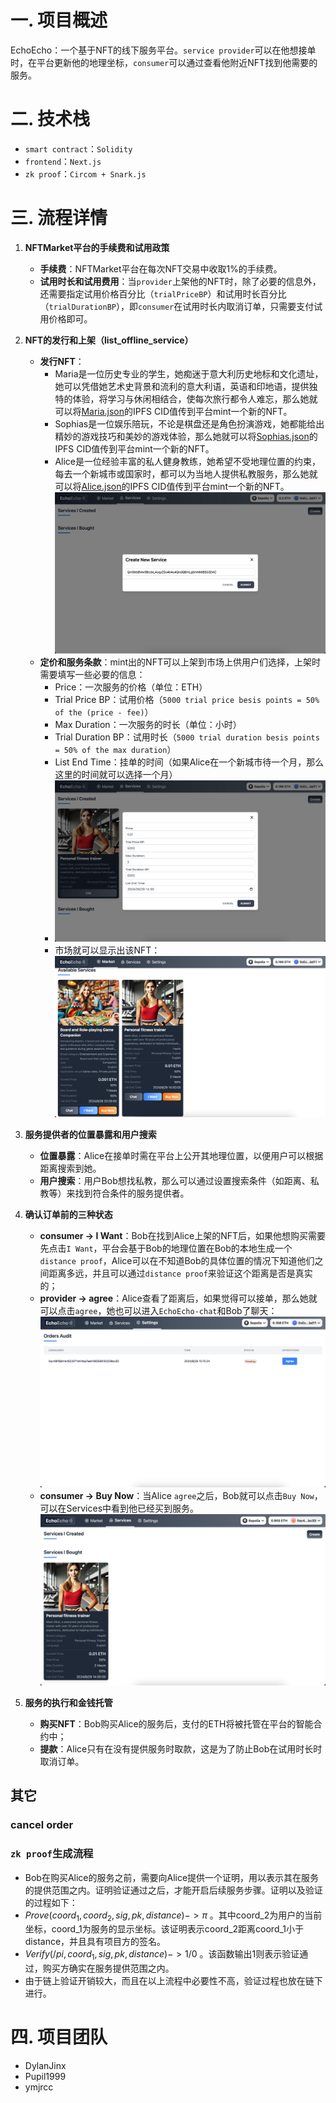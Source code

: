 # 一. 项目概述
EchoEcho：一个基于NFT的线下服务平台。`service provider`可以在他想接单时，在平台更新他的地理坐标，`consumer`可以通过查看他附近NFT找到他需要的服务。

# 二. 技术栈
- `smart contract`：`Solidity`
- `frontend`：`Next.js`
- `zk proof`：`Circom + Snark.js`

# 三. 流程详情
1. **NFTMarket平台的手续费和试用政策**
    - **手续费**：NFTMarket平台在每次NFT交易中收取1%的手续费。
    - **试用时长和试用费用**：当`provider`上架他的NFT时，除了必要的信息外，还需要指定试用价格百分比（`trialPriceBP`）和试用时长百分比（`trialDurationBP`），即`consumer`在试用时长内取消订单，只需要支付试用价格即可。

2. **NFT的发行和上架（list_offline_service）**
    - **发行NFT**：
        - Maria是一位历史专业的学生，她痴迷于意大利历史地标和文化遗址，她可以凭借她艺术史背景和流利的意大利语，英语和印地语，提供独特的体验，将学习与休闲相结合，使每次旅行都令人难忘，那么她就可以将[Maria.json](https://github.com/TheEchoEcho/EchoEcho_contract/blob/main/IPFS_files/jsons/Maria_cultural_tour_guide.json)的IPFS CID值传到平台mint一个新的NFT。
        - Sophias是一位娱乐陪玩，不论是棋盘还是角色扮演游戏，她都能给出精妙的游戏技巧和美妙的游戏体验，那么她就可以将[Sophias.json](https://github.com/TheEchoEcho/EchoEcho_contract/blob/main/IPFS_files/jsons/Sophia_board&role-playing_game_companion.json)的IPFS CID值传到平台mint一个新的NFT。
        - Alice是一位经验丰富的私人健身教练，她希望不受地理位置的约束，每去一个新城市或国家时，都可以为当地人提供私教服务，那么她就可以将[Alice.json](https://github.com/TheEchoEcho/EchoEcho_contract/blob/main/IPFS_files/jsons/Alice_personal_fitness_trainer.json)的IPFS CID值传到平台mint一个新的NFT。![alice_mint_nft1](./imgs/alice_mint_nft1.png)
    - **定价和服务条款**：mint出的NFT可以上架到市场上供用户们选择，上架时需要填写一些必要的信息：
        - Price：一次服务的价格（单位：ETH）
        - Trial Price BP：试用价格（`5000 trial price besis points = 50% of the (price - fee)`）
        - Max Duration：一次服务的时长（单位：小时）
        - Trial Duration BP：试用时长（`5000 trial duration besis points = 50% of the max duration`）
        - List End Time：挂单的时间（如果Alice在一个新城市待一个月，那么这里的时间就可以选择一个月）
        - ![alice_list_service](./imgs/alice_list_service.png)
        - 市场就可以显示出该NFT：![market_list](./imgs/market_list.png)

3. **服务提供者的位置暴露和用户搜索**
    - **位置暴露**：Alice在接单时需在平台上公开其地理位置，以便用户可以根据距离搜索到她。
    - **用户搜索**：用户Bob想找私教，那么可以通过设置搜索条件（如距离、私教等）来找到符合条件的服务提供者。

4. **确认订单前的三种状态**
    - **consumer -> I Want**：Bob在找到Alice上架的NFT后，如果他想购买需要先点击`I Want`，平台会基于Bob的地理位置在Bob的本地生成一个`distance proof`，Alice可以在不知道Bob的具体位置的情况下知道他们之间距离多远，并且可以通过`distance proof`来验证这个距离是否是真实的；
    - **provider -> agree**：Alice查看了距离后，如果觉得可以接单，那么她就可以点击`agree`，她也可以进入`EchoEcho-chat`和Bob了聊天：![alice_agree](./imgs/alice_agree.png)
    - **consumer -> Buy Now**：当Alice `agree`之后，Bob就可以点击`Buy Now`，可以在Services中看到他已经买到服务。![bob_buy](./imgs/bob_buy.png)

5. **服务的执行和金钱托管**
    - **购买NFT**：Bob购买Alice的服务后，支付的ETH将被托管在平台的智能合约中；
    - **提款**：Alice只有在没有提供服务时取款，这是为了防止Bob在试用时长时取消订单。

## 其它
### cancel order

### `zk proof`生成流程
- Bob在购买Alice的服务之前，需要向Alice提供一个证明，用以表示其在服务的提供范围之内。证明验证通过之后，才能开启后续服务步骤。证明以及验证的过程如下：
- $Prove(coord_1, coord_2, sig, pk, distance) -> \pi$ 。其中coord_2为用户的当前坐标，coord_1为服务的显示坐标。该证明表示coord_2距离coord_1小于distance，并且具有项目方的签名。
- $Verify(/pi, coord_1, sig, pk, distance) -> 1/0$ 。该函数输出1则表示验证通过，购买方确实在服务提供范围之内。
- 由于链上验证开销较大，而且在以上流程中必要性不高，验证过程也放在链下进行。



# 四. 项目团队
- DylanJinx
- Pupil1999
- ymjrcc



























